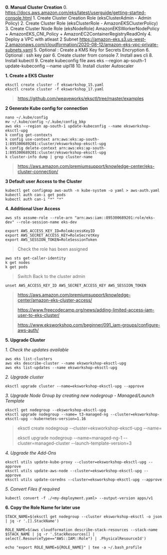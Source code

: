 
**0. Manual Cluster Creation**
    0. https://docs.aws.amazon.com/eks/latest/userguide/getting-started-console.html
    1. Create Cluster Creation Role (eksClusterAdmin - Admin Policy)
    2. Create Cluster Role (eksClusterRole - AmazonEKSClusterPolicy)
    3. Create Cluster Node Role (eksNodeRole)
            AmazonEKSWorkerNodePolicy +  AmazonEKS_CNI_Policy + AmazonEC2ContainerRegistryReadOnly
    4. Deploy a VPC with atleast 2 Subnet
        https://amazon-eks.s3.us-west-2.amazonaws.com/cloudformation/2020-08-12/amazon-eks-vpc-private-subnets.yaml
    5. Optional : Create a KMS Key for Secrets Encryption
    6. Optional : ssh key pair
    6. Create cluster from console
    7. Install aws cli
    8. Install kubectl
    9. Create kubeconfig file
        aws eks --region ap-south-1 update-kubeconfig --name uipl18
    10. Install cluster Autoscaler


**1.  Create a EKS Cluster**

    eksctl create cluster -f eksworkshop_15.yaml    
    eksctl create cluster -f eksworkshop_17.yaml

> https://github.com/weaveworks/eksctl/tree/master/examples

**2 Generate Kube config for connection**

    nano ~/.kube/config
    mv ~/.kube/config ~/.kube/config_bkp
    aws eks --region ap-south-1 update-kubeconfig --name eksworkshop-eksctl-upg
    k config get-contexts
    k config use-context arn:aws:eks:ap-south-1:895300689201:cluster/eksworkshop-eksctl-upg
    k config delete-context arn:aws:eks:ap-south-1:895300689201:cluster/eksworkshop-eksctl-upg
    k cluster-info dump | grep cluster-name

> https://aws.amazon.com/premiumsupport/knowledge-center/eks-cluster-connection/

**3 Default user Access to the Cluster**

    kubectl get configmap aws-auth -n kube-system -o yaml > aws-auth.yaml
    kubectl auth can-i get pods
    kubectl auth can-i "*" "*"

**4. Additional User Access**

    aws sts assume-role --role-arn "arn:aws:iam::895300689201:role/eks-dev" --role-session-name eks-dev
    
    export AWS_ACCESS_KEY_ID=RoleAccessKeyID
    export AWS_SECRET_ACCESS_KEY=RoleSecretKey
    export AWS_SESSION_TOKEN=RoleSessionToken

> Check the role has been assigned

    aws sts get-caller-identity
    k get nodes
    k get pods

> Switch Back to the cluster admin

    unset AWS_ACCESS_KEY_ID AWS_SECRET_ACCESS_KEY AWS_SESSION_TOKEN

> https://aws.amazon.com/premiumsupport/knowledge-center/amazon-eks-cluster-access/
>
>  https://www.freecodecamp.org/news/adding-limited-access-iam-user-to-eks-cluster/
> 
>  https://www.eksworkshop.com/beginner/091_iam-groups/configure-aws-auth/
  

**5. Upgrade Cluster**

*1. Check the updates available*

    aws eks list-clusters    
    aws eks describe-cluster --name eksworkshop-eksctl-upg    
    aws eks list-updates --name eksworkshop-eksctl-upg

*2. Upgrade cluster*

    eksctl upgrade cluster --name=eksworkshop-eksctl-upg --approve

  
*3. Upgrade Node Group by creating new nodegroup - Managed/Launch Template*

    eksctl get nodegroup --eksworkshop-eksctl-upg
    eksctl upgrade nodegroup --name= t3-managed-ng --cluster=eksworkshop-eksctl-upg --kubernetes-version=1.16

  
> eksctl create nodegroup --cluster=eksworkshop-eksctl-upg
> --name=<newNodeGroupName>
> 
> eksctl upgrade nodegroup --name=managed-ng-1 --cluster=managed-cluster
> --launch-template-version=3

  
*4. Upgrade the Add-Ons*

    eksctl utils update-kube-proxy --cluster=eksworkshop-eksctl-upg --approve
    eksctl utils update-aws-node --cluster=eksworkshop-eksctl-upg --approve
    eksctl utils update-coredns --cluster=eksworkshop-eksctl-upg --approve
    
*5.  Convert Files if required*

    kubectl convert -f ./<my-deployment.yaml> --output-version apps/v1

  
**6. Copy the Role Name for later use**

    STACK_NAME=$(eksctl get nodegroup --cluster eksworkshop-eksctl -o json | jq -r '.[].StackName')
    
    ROLE_NAME=$(aws cloudformation describe-stack-resources --stack-name $STACK_NAME | jq -r '.StackResources[] | select(.ResourceType=="AWS::IAM::Role") | .PhysicalResourceId')
    
    echo "export ROLE_NAME=${ROLE_NAME}" | tee -a ~/.bash_profile

